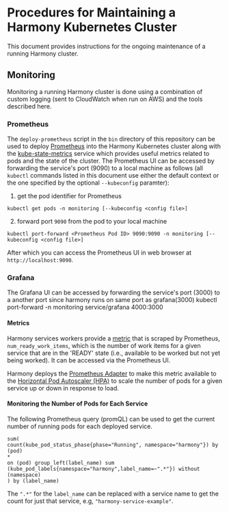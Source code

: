 # Procedures for Maintaining a Harmony Kubernetes Cluster

This document provides instructions for the ongoing maintenance of a running Harmony cluster.

## Monitoring

Monitoring a running Harmony cluster is done using a combination of custom logging 
(sent to CloudWatch when run on AWS) and the tools described here.

### Prometheus

The `deploy-prometheus` script in  the `bin` directory of this repository can be used to deploy
[Prometheus](https://prometheus.io/) into the Harmony Kubernetes cluster along with the 
[kube-state-metrics](https://github.com/kubernetes/kube-state-metrics) service which provides 
useful metrics related to pods and the state of the cluster. The Prometheus UI can be accessed
by forwarding the service's port (9090) to a local machine as follows (all `kubectl` commands
listed in this document use either the default context or the one specified by the optional
`--kubeconfig` paramter):

1. get the pod identifier for Prometheus
```
kubectl get pods -n monitoring [--kubeconfig <config file>]
```
2. forward port `9090` from the pod to your local machine
```
kubectl port-forward <Prometheus Pod ID> 9090:9090 -n monitoring [--kubeconfig <config file>]
```

After which you can access the Prometheus UI in web browser at `http://localhost:9090`.


### Grafana

The Grafana UI can be accessed by forwarding the service's port (3000) to a another port since harmony runs on same port as grafana(3000)
kubectl port-forward -n monitoring service/grafana 4000:3000

#### Metrics

Harmony services workers provide a [metric](https://prometheus.io/docs/concepts/data_model/) 
that is scraped by Prometheus, `num_ready_work_items`, which is the number of work items for a 
given service that are in the 'READY' state (i.e., available to be worked but not yet being worked).
It can be accessed via the Prometheus UI.

Harmony deploys the [Prometheus Adapter](https://github.com/kubernetes-sigs/prometheus-adapter)
to make this metric available to the [Horizontal Pod Autoscaler (HPA)](https://kubernetes.io/docs/tasks/run-application/horizontal-pod-autoscale/)
to scale the number of pods for a given service up or down in response to load.

#### Monitoring the Number of Pods for Each Service

The following Prometheus query (promQL) can be used to get the current number of running pods
for each deployed service.

```
sum(
count(kube_pod_status_phase{phase="Running", namespace="harmony"}) by (pod)
*
on (pod) group_left(label_name) sum (kube_pod_labels{namespace="harmony",label_name=~".*"}) without (namespace)
) by (label_name)
```

The `".*"` for the `label_name` can be replaced with a service name to get the count for just that 
service, e.g, `"harmony-service-example"`.